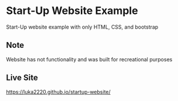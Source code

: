 # Start-Up Website Example
Start-Up website example with only HTML, CSS, and bootstrap

## Note
Website has not functionality and was built for recreational purposes

## Live Site
https://luka2220.github.io/startup-website/
